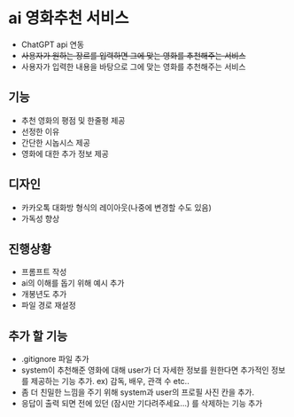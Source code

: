 # ai 영화추천 서비스
* ChatGPT api 연동
* ~~사용자가 원하는 장르를 입력하면 그에 맞는 영화를 추천해주는 서비스~~
* 사용자가 입력한 내용을 바탕으로 그에 맞는 영화를 추천해주는 서비스

## 기능
* 추천 영화의 평점 및 한줄평 제공
* 선정한 이유
* 간단한 시놉시스 제공
* 영화에 대한 추가 정보 제공

## 디자인
* 카카오톡 대화방 형식의 레이아웃(나중에 변경할 수도 있음)
* 가독성 향상
  
## 진행상황
* 프롬프트 작성
* ai의 이해를 돕기 위해 예시 추가
* 개봉년도 추가
* 파일 경로 재설정

## 추가 할 기능
* .gitignore 파일 추가
* system이 추천해준 영화에 대해 user가 더 자세한 정보를 원한다면 추가적인 정보를 제공하는 기능 추가. ex) 감독, 배우, 관객 수 etc..
* 좀 더 친밀한 느낌을 주기 위해 system과 user의 프로필 사진 칸을 추가. 
* 응답이 출력 되면 전에 있던 (잠시만 기다려주세요...) 를 삭제하는 기능 추가
